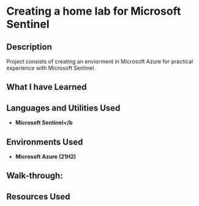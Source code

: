 <h1>Creating a home lab for Microsoft Sentinel</h1>


<h2>Description</h2>
Project consists of creating an enviorment in Microsoft Azure for practical experience with Microsoft Sentinel.
<br />

<h2>What I have Learned</h2>


<h2>Languages and Utilities Used</h2>

- <b>Microsoft Sentinel</b

<h2>Environments Used </h2>

- <b>Microsoft Azure</b> (21H2)

<h2>Walk-through:</h2>

<h2>Resources Used</h2>



<!--
 ```diff
- text in red
+ text in green
! text in orange
# text in gray
@@ text in purple (and bold)@@
```
